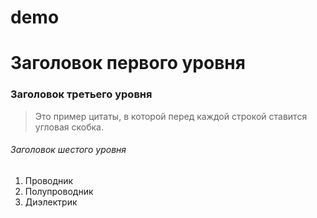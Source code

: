 # demo
#  Заголовок первого уровня

### Заголовок третьего уровня

>Это пример цитаты,
>в которой перед каждой строкой
>ставится угловая скобка.

###### Заголовок шестого уровня

1.	Проводник
2.	Полупроводник
3.	Диэлектрик

